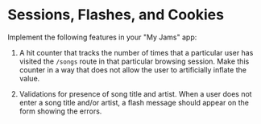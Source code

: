 # Sessions, Flashes, and Cookies

Implement the following features in your "My Jams" app:

1) A hit counter that tracks the number of times that a particular user has visited the `/songs` route in that particular browsing session. Make this counter in a way that does not allow the user to artificially inflate the value.

2) Validations for presence of song title and artist. When a user does not enter a song title and/or artist, a flash message should appear on the form showing the errors. 

